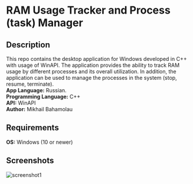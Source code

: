 # RAM Usage Tracker and Process (task) Manager

## Description

This repo contains the desktop application for Windows developed in C++ with usage of WinAPI. The application provides the ability to track RAM usage by different processes and its overall utilization. In addition, the application can be used to manage the processes in the system (stop, resume, terminate).  
**App Language:** Russian.  
**Programming Language:** C++  
 **API:** WinAPI  
 **Author:** Mikhail Bahamolau  

 ## Requirements

 **OS:** Windows (10 or newer)

 ## Screenshots
 ![screenshot1](https://i.imgur.com/sLECMpK.png)
 
